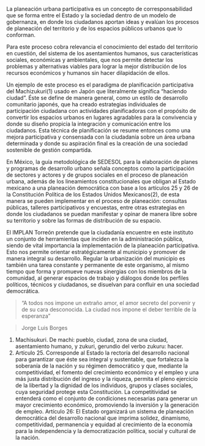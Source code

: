 
La planeación urbana participativa es un concepto de corresponsabilidad que se forma entre el Estado y la sociedad dentro de un modelo de gobernanza, en donde los ciudadanos aportan ideas y evalúan los procesos de planeación del territorio y de los espacios públicos urbanos que lo conforman.

Para este proceso cobra relevancia el conocimiento del estado del territorio en cuestión, del sistema de los asentamientos humanos, sus características sociales, económicas y ambientales, que nos permite detectar los problemas y alternativas viables para lograr la mejor distribución de los recursos económicos y humanos sin hacer dilapidación de ellos.

Un ejemplo de este proceso es el paradigma de planificación participativa del Machizukuri(1) usado en Japón que literalmente significa “haciendo ciudad”. Éste se define de manera general, como un estilo de desarrollo comunitario japonés, que ha creado estrategias individuales de participación ciudadana con actividades planificadoras con el propósito de convertir los espacios urbanos en lugares agradables para la convivencia y donde su diseño propicia la integración y comunicación entre los ciudadanos. Esta técnica de planificación se resume entonces como una mejora participativa y consensada con la ciudadanía sobre un área urbana determinada y donde su aspiración final es la creación de una sociedad sostenible de gestión compartida.

En México, la guía metodológica de SEDESOL para la elaboración de planes y programas de desarrollo urbano señala conceptos como la participación de sectores y actores y de grupos sociales en el proceso de planeación urbana, además de los lineamientos constitucionales que obligan al Estado mexicano a una planeación democrática con base a los artículos 25 y 26 de la Constitución Política de los Estados Unidos Mexicanos(2), de esta manera se pueden implementar en el proceso de planeación: consultas públicas, talleres participativos y encuestas, entre otras estrategias en donde los ciudadanos se puedan manifestar y opinar de manera libre sobre su territorio y sobre las formas de distribución de su espacio.

El IMPLAN Torreón pretende que la ciudadanía encuentre en este instituto un conjunto de herramientas que inciden en la administración pública, siendo de vital importancia la implementación de la planeación participativa. Esto nos permite orientar estratégicamente al municipio y promover de manera integral su desarrollo. Regular la urbanización del municipio es también una tarea constante y permanente de este organismo, al mismo tiempo que forma y promueve nuevas sinergias con los miembros de la comunidad, al generar espacios de trabajo y diálogos donde los perfiles políticos, técnicos y ciudadanos, se disuelvan para confluir en una sociedad democrática.

> “A todos nos impone un extraño amor, el amor secreto del porvenir y de su cara desconocida. La ciudad nos impone el deber terrible de la esperanza”

> Jorge Luis Borges

1. Machisukuri. De machi: pueblo, ciudad, zona de una ciudad, asentamiento humano, y zukuri, gerundio del verbo zukuru: hacer.
2. Artículo 25. Corresponde al Estado la rectoría del desarrollo nacional para garantizar que éste sea integral y sustentable, que fortalezca la soberanía de la nación y su régimen democrático y que, mediante la competitividad, el fomento del crecimiento económico y el empleo y una más justa distribución del ingreso y la riqueza, permita el pleno ejercicio de la libertad y la dignidad de los individuos, grupos y clases sociales, cuya seguridad protege esta Constitución. La competitividad se entenderá como el conjunto de condiciones necesarias para generar un mayor crecimiento económico, promoviendo la inversión y la generación de empleo. Artículo 26: El Estado organizará un sistema de planeación democrática del desarrollo nacional que imprima solidez, dinamismo, competitividad, permanencia y equidad al crecimiento de la economía para la independencia y la democratización política, social y cultural de la nación.
